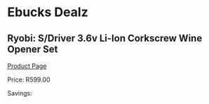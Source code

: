
# Ebucks Dealz
## Ryobi: S/Driver 3.6v Li-Ion Corkscrew Wine Opener Set
[Product Page](https://www.ebucks.com/web/shop/productSelected.do?prodId=1049189453&catId=714962196)

Price: R599.00

Savings: 


	